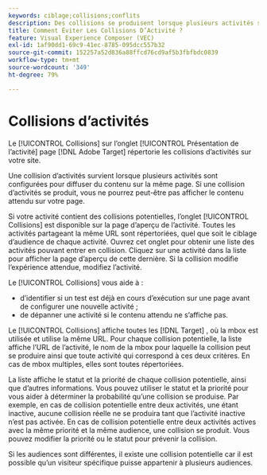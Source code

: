 ```yaml
---
keywords: ciblage;collisions;conflits
description: Des collisions se produisent lorsque plusieurs activités sont configurées pour diffuser du contenu sur la même page. Découvrez comment éviter les collisions lors de l’utilisation d’Adobe Target.
title: Comment Éviter Les Collisions D’Activité ?
feature: Visual Experience Composer (VEC)
exl-id: 1af90dd1-69c9-41ec-8785-095dcc557b32
source-git-commit: 152257a52d836a88ffcd76cd9af5b3fbfbdc0839
workflow-type: tm+mt
source-wordcount: '349'
ht-degree: 79%

---
```


# Collisions d’activités

Le [!UICONTROL Collisions] sur l’onglet [!UICONTROL Présentation de l’activité] page [!DNL Adobe Target] répertorie les collisions d’activités sur votre site.

Une collision d’activités survient lorsque plusieurs activités sont configurées pour diffuser du contenu sur la même page. Si une collision d’activités se produit, vous ne pourrez peut-être pas afficher le contenu attendu sur votre page.

Si votre activité contient des collisions potentielles, l’onglet [!UICONTROL Collisions] est disponible sur la page d’aperçu de l’activité. Toutes les activités partageant la même URL sont répertoriées, quel que soit le ciblage d’audience de chaque activité. Ouvrez cet onglet pour obtenir une liste des activités pouvant entrer en collision. Cliquez sur une activité dans la liste pour afficher la page d’aperçu de cette dernière. Si la collision modifie l’expérience attendue, modifiez l’activité.

Le [!UICONTROL Collisions] vous aide à :

* d’identifier si un test est déjà en cours d’exécution sur une page avant de configurer une nouvelle activité ;
* de dépanner une activité si le contenu attendu ne s’affiche pas.

Le [!UICONTROL Collisions] affiche toutes les [!DNL Target] , où la mbox est utilisée et utilise la même URL. Pour chaque collision potentielle, la liste affiche l’URL de l’activité, le nom de la mbox pour laquelle la collision peut se produire ainsi que toute activité qui correspond à ces deux critères. En cas de mbox multiples, elles sont toutes répertoriées.

La liste affiche le statut et la priorité de chaque collision potentielle, ainsi que d’autres informations. Vous pouvez utiliser le statut et la priorité pour vous aider à déterminer la probabilité qu’une collision se produise. Par exemple, en cas de collision potentielle entre deux activités, une étant inactive, aucune collision réelle ne se produira tant que l’activité inactive n’est pas activée. En cas de collision potentielle entre deux activités actives avec la même priorité et la même audience, une collision se produit. Vous pouvez modifier la priorité ou le statut pour prévenir la collision.

Si les audiences sont différentes, il existe une collision potentielle car il est possible qu’un visiteur spécifique puisse appartenir à plusieurs audiences.
